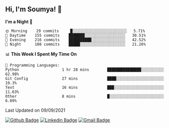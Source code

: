 ## Hi, I'm Soumya! 👋

<!--START_SECTION:waka-->
**I'm a Night 🦉** 

```text
🌞 Morning    29 commits     █░░░░░░░░░░░░░░░░░░░░░░░░   5.71% 
🌆 Daytime    155 commits    ███████░░░░░░░░░░░░░░░░░░   30.51% 
🌃 Evening    216 commits    ██████████░░░░░░░░░░░░░░░   42.52% 
🌙 Night      108 commits    █████░░░░░░░░░░░░░░░░░░░░   21.26%

```


📊 **This Week I Spent My Time On** 

```text
💬 Programming Languages: 
Python                   1 hr 28 mins        ███████████████░░░░░░░░░░   62.98% 
Git Config               27 mins             ████░░░░░░░░░░░░░░░░░░░░░   19.3% 
Text                     16 mins             ███░░░░░░░░░░░░░░░░░░░░░░   11.63% 
Other                    8 mins              █░░░░░░░░░░░░░░░░░░░░░░░░   6.09%

```


 Last Updated on 09/09/2021
<!--END_SECTION:waka-->

[![Github Badge](https://img.shields.io/badge/-rubyruins-grey?style=for-the-badge&logo=github&logoColor=white&link=https://github.com/rubyruins/)](https://www.github.com/rubyruins/) 
[![Linkedin Badge](https://img.shields.io/badge/-Soumya%20Parekh-0072b1?style=for-the-badge&logo=Linkedin&logoColor=white&link=https://www.linkedin.com/in/Soumya-Parekh/)](https://www.linkedin.com/in/Soumya-Parekh/) 
[![Gmail Badge](https://img.shields.io/badge/-soumya.parekh@somaiya.edu-c14438?style=for-the-badge&logo=Gmail&logoColor=white&link=mailto:soumya.parekh@somaiya.edu)](mailto:soumya.parekh@somaiya.edu) 
